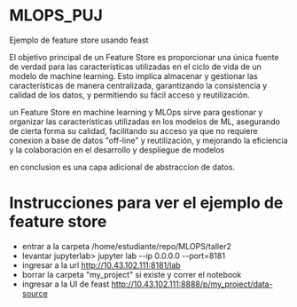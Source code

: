 # MLOPS_PUJ
Ejemplo de feature store usando feast

El objetivo principal de un Feature Store es proporcionar una única fuente de verdad para las características utilizadas en el ciclo de vida de un modelo de machine learning. Esto implica almacenar y gestionar las características de manera centralizada, garantizando la consistencia y calidad de los datos, y permitiendo su fácil acceso y reutilización.

un Feature Store en machine learning y MLOps sirve para gestionar y organizar las características utilizadas en los modelos de ML, asegurando de cierta forma su calidad, facilitando su acceso ya que no requiere conexion a base de datos "off-line" y reutilización, y mejorando la eficiencia y la colaboración en el desarrollo y despliegue de modelos

en conclusion es una capa adicional de abstraccion de datos.

# Instrucciones para ver el ejemplo de feature store


- entrar a la carpeta /home/estudiante/repo/MLOPS/taller2
- levantar jupyterlab> jupyter lab --ip 0.0.0.0 --port=8181
- ingresar a la url http://10.43.102.111:8181/lab
- borrar la carpeta "my_project" si existe y correr el notebook
- ingresar a la UI de feast http://10.43.102.111:8888/p/my_project/data-source
